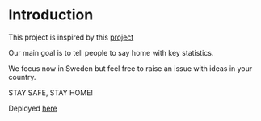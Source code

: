 # Introduction

This project is inspired by this [project](https://github.com/ecohydro/covid-19-waves)

Our main goal is to tell people to say home with key statistics. 

We focus now in Sweden but feel free to raise an issue with ideas in your country. 

STAY SAFE, STAY HOME!

Deployed [here](https://corona-confinement-dashboard.herokuapp.com/)

